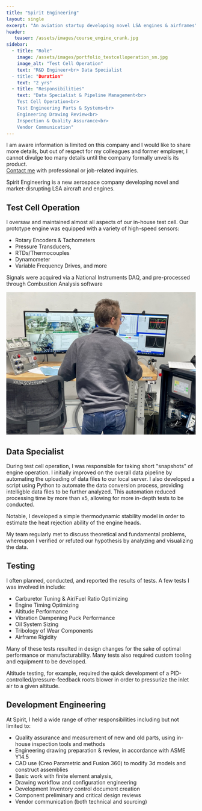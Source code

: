 ```yaml
---
title: "Spirit Engineering"
layout: single
excerpt: "An aviation startup developing novel LSA engines & airframes"
header:
   teaser: /assets/images/course_engine_crank.jpg
sidebar:
  - title: "Role"
    image: /assets/images/portfolio_testcelloperation_sm.jpg
    image_alt: "Test Cell Operation"
    text: "R&D Engineer<br> Data Specialist
  - title: "Duration"
    text: "2 yrs"
  - title: "Responsibilities"
    text: "Data Specialist & Pipeline Management<br>
    Test Cell Operation<br>
    Test Engineering Parts & Systems<br>
    Engineering Drawing Review<br>
    Inspection & Quality Assurance<br>
    Vendor Communication"
---
```


I am aware information is limited on this company and I would like to share more details, but out of respect for my colleagues and former employer, I cannot divulge too many details until the company formally unveils its product.  
[Contact me](https://www.ross.thefischers.me/contact) with professional or job-related inquiries.

Spirit Engineering is a new aerospace company developing novel and market-disrupting LSA aircraft and engines.

## Test Cell Operation

I oversaw and maintained almost all aspects of our in-house test cell. 
Our prototype engine was equipped with a variety of high-speed sensors:
- Rotary Encoders & Tachometers
- Pressure Transducers,
- RTDs/Thermocouples
- Dynamometer
- Variable Frequency Drives, and more
  
Signals were acquired via a National Instruments DAQ, and pre-processed through Combustion Analysis software

<img src="/assets/images/portfolio_testcelloperation.jpg" alt="Test Cell Operation">

## Data Specialist

During test cell operation, I was responsible for taking short "snapshots" of engine operation.
I initially improved on the overall data pipeline by automating the uploading of data files to our local server. I also developed a script using Python to automate the data conversion process, providing intelligble data files to be further analyzed. This automation reduced processing time by more than x5, allowing for more in-depth tests to be conducted.

Notable, I developed a simple thermodynamic stability model in order to estimate the heat rejection ability of the engine heads.

My team regularly met to discuss theoretical and fundamental problems, whereupon I verified or refuted our hypothesis by analyzing and visualizing the data.

## Testing

I often planned, conducted, and reported the results of tests. A few tests I was involved in include:
- Carburetor Tuning & Air/Fuel Ratio Optimizing
- Engine Timing Optimizing
- Altitude Performance 
- Vibration Dampening Puck Performance 
- Oil System Sizing
- Tribology of Wear Components 
- Airframe Rigidity
  
Many of these tests resulted in design changes for the sake of optimal performance or manufacturability.
Many tests also required custom tooling and equipment to be developed. 

Altitude testing, for example, required the quick development of a PID-controlled/pressure-feedback roots blower in order to pressurize the inlet air to a given altitude.


## Development Engineering

At Spirit, I held a wide range of other responsibilities including but not limited to:
- Quality assurance and measurement of new and old parts, using in-house inspection tools and methods
- Engineering drawing preparation & review, in accordance with ASME Y14.5
- CAD use (Creo Parametric and Fusion 360) to modify 3d models and construct assemblies
- Basic work with finite element analysis, 
- Drawing workflow and configuration engineering
- Development Inventory control document creation 
- Component preliminary and critical design reviews
- Vendor communication (both technical and sourcing)
